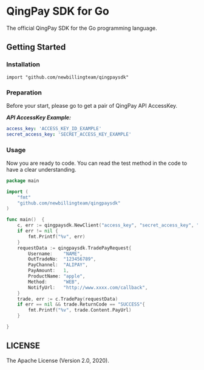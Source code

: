 # QingPay SDK for Go

The official QingPay SDK for the Go programming language.

## Getting Started

### Installation

```
import "github.com/newbillingteam/qingpaysdk"

```

### Preparation

Before your start, please go to get a pair of QingPay API AccessKey.

___API AccessKey Example:___

``` yaml
access_key: 'ACCESS_KEY_ID_EXAMPLE'
secret_access_key: 'SECRET_ACCESS_KEY_EXAMPLE'
```

### Usage

Now you are ready to code. You can read the test method in the code to have a clear understanding.
```go
package main

import (
	"fmt"
	"github.com/newbillingteam/qingpaysdk"
)

func main()  {
	c, err := qingpaysdk.NewClient("access_key", "secret_access_key", "name", false, nil)
	if err != nil {
		fmt.Printf("%v", err)
	}
	requestData := qingpaysdk.TradePayRequest{
		Username:    "NAME",
		OutTradeNo:  "123456789",
		PayChannel:  "ALIPAY",
		PayAmount:   1,
		ProductName: "apple",
		Method:      "WEB",
		NotifyUrl:   "http://www.xxxx.com/callback",
	}
	trade, err := c.TradePay(requestData)
	if err == nil && trade.ReturnCode == "SUCCESS"{
		fmt.Printf("%v", trade.Content.PayUrl)
	}

}

```

## LICENSE

The Apache License (Version 2.0, 2020).